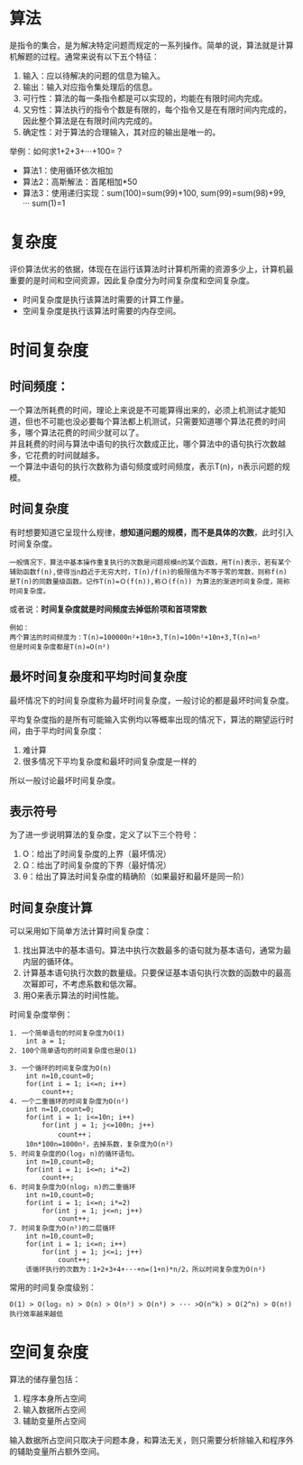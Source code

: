 # 算法
是指令的集合，是为解决特定问题而规定的一系列操作。简单的说，算法就是计算机解题的过程。通常来说有以下五个特征：
1. 输入：应以待解决的问题的信息为输入。
2. 输出：输入对应指令集处理后的信息。
3. 可行性：算法的每一条指令都是可以实现的，均能在有限时间内完成。
4. 又穷性：算法执行的指令个数是有限的，每个指令又是在有限时间内完成的，因此整个算法是在有限时间内完成的。
5. 确定性：对于算法的合理输入，其对应的输出是唯一的。

举例：如何求1+2+3+···+100=？
* 算法1：使用循环依次相加
* 算法2：高斯解法：首尾相加*50
* 算法3：使用递归实现：sum(100)=sum(99)+100, sum(99)=sum(98)+99, ··· sum(1)=1

# 复杂度
评价算法优劣的依据，体现在在运行该算法时计算机所需的资源多少上，计算机最重要的是时间和空间资源，因此复杂度分为时间复杂度和空间复杂度。
* 时间复杂度是执行该算法时需要的计算工作量。
* 空间复杂度是执行该算法时需要的内存空间。


# 时间复杂度

## 时间频度：
一个算法所耗费的时间，理论上来说是不可能算得出来的，必须上机测试才能知道，但也不可能也没必要每个算法都上机测试，只需要知道哪个算法花费的时间多，哪个算法花费的时间少就可以了。<br>
并且耗费的时间与算法中语句的执行次数成正比，哪个算法中的语句执行次数越多，它花费的时间就越多。<br>
一个算法中语句的执行次数称为语句频度或时间频度，表示T(n)，n表示问题的规模。

## 时间复杂度
有时想要知道它呈现什么规律，**想知道问题的规模，而不是具体的次数**，此时引入时间复杂度。
```
一般情况下，算法中基本操作重复执行的次数是问题规模n的某个函数，用T(n)表示，若有某个辅助函数f(n),使得当n趋近于无穷大时，T(n)/f(n)的极限值为不等于零的常数，则称f(n)是T(n)的同数量级函数。记作T(n)=Ｏ(f(n)),称Ｏ(f(n)) 为算法的渐进时间复杂度，简称时间复杂度。
```
或者说：**时间复杂度就是时间频度去掉低阶项和首项常数**
```
例如：
两个算法的时间频度为：T(n)=100000n²+10n+3,T(n)=100n²+10n+3,T(n)=n²
但是时间复杂度都是T(n)=O(n²)
```

## 最坏时间复杂度和平均时间复杂度
最坏情况下的时间复杂度称为最坏时间复杂度，一般讨论的都是最坏时间复杂度。

平均复杂度指的是所有可能输入实例均以等概率出现的情况下，算法的期望运行时间，由于平均时间复杂度：
1. 难计算
2. 很多情况下平均复杂度和最坏时间复杂度是一样的<br>

所以一般讨论最坏时间复杂度。

## 表示符号
为了进一步说明算法的复杂度，定义了以下三个符号：
1. O：给出了时间复杂度的上界（最坏情况）
2. Ω：给出了时间复杂度的下界（最好情况）
3. θ：给出了算法时间复杂度的精确阶（如果最好和最坏是同一阶）

## 时间复杂度计算
可以采用如下简单方法计算时间复杂度：
1. 找出算法中的基本语句。算法中执行次数最多的语句就为基本语句，通常为最内层的循环体。
2. 计算基本语句执行次数的数量级。只要保证基本语句执行次数的函数中的最高次幂即可，不考虑系数和低次幂。
3. 用O来表示算法的时间性能。

时间复杂度举例：
```
1. 一个简单语句的时间复杂度为O(1)
    int a = 1;
2. 100个简单语句的时间复杂度也是O(1)

3. 一个循环的时间复杂度为O(n)
    int n=10,count=0;
    for(int i = 1; i<=n; i++)
        count++;
4. 一个二重循环的时间复杂度为O(n²)
    int n=10,count=0;
    for(int i = 1; i<=10n; i++)
        for(int j = 1; j<=100n; j++)
            count++；
    10n*100n=1000n²，去掉系数，复杂度为O(n²)
5. 时间复杂度的O(log₂ n)的循环语句。
    int n=10,count=0;
    for(int i = 1; i<=n; i*=2)
        count++;
6. 时间复杂度为O(nlog₂ n)的二重循环
    int n=10,count=0;
    for(int i = 1; i<=n; i*=2)
        for(int j = 1; j<=n; j++)
            count++;
7. 时间复杂度为O(n²)的二层循环
    int n=10,count=0;
    for(int i = 1; i<=n; i++)
        for(int j = 1; j<=i; j++)
            count++;
    该循环执行的次数为：1+2+3+4+···+n=(1+n)*n/2，所以时间复杂度为O(n²)
```
常用的时间复杂度级别：
```
O(1) > O(log₂ n) > O(n) > O(n²) > O(n³) > ··· >O(n^k) > O(2^n) > O(n!)
执行效率越来越低
```

# 空间复杂度
算法的储存量包括：
1. 程序本身所占空间
2. 输入数据所占空间
3. 辅助变量所占空间

输入数据所占空间只取决于问题本身，和算法无关，则只需要分析除输入和程序外的辅助变量所占额外空间。